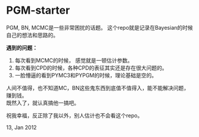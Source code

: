 # PGM-starter

PGM, BN, MCMC是一些非常困扰的话题。 这个repo就是记录在Bayesian的时候自己的想法和思路的。                  

**遇到的问题：**
1. 每次看到MCMC的时候， 感觉就是一顿估计参数。              
2. 每次看到CPD的时候，各种CPD的表征其实还是存在很大问题的。            
3. 一脸懵逼的看到PYMC3和PYPGM的时候，理论基础是空的。               


人间不值得，也不知道MC，BN这些鬼东西到底值不值得入，能不能解决问题，赚到钱。    
既然入了，就认真搞他一搞吧。               

祝我幸福，反正除了我以外，别人估计也不会看这个repo。

13, Jan 2012
